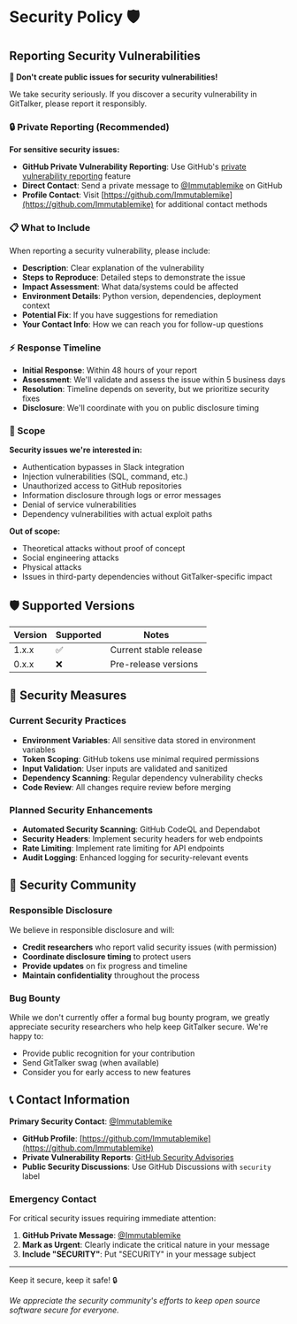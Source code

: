 # Security Policy 🛡️

## Reporting Security Vulnerabilities

**🚨 Don't create public issues for security vulnerabilities!**

We take security seriously. If you discover a security vulnerability in GitTalker, please report it responsibly.

### 🔒 Private Reporting (Recommended)

**For sensitive security issues:**

- **GitHub Private Vulnerability Reporting**: Use GitHub's [private vulnerability reporting](https://github.com/Immutablemike/gittalker/security/advisories/new) feature
- **Direct Contact**: Send a private message to [@Immutablemike](https://github.com/Immutablemike) on GitHub
- **Profile Contact**: Visit [https://github.com/Immutablemike](https://github.com/Immutablemike) for additional contact methods

### 📋 What to Include

When reporting a security vulnerability, please include:

- **Description**: Clear explanation of the vulnerability
- **Steps to Reproduce**: Detailed steps to demonstrate the issue
- **Impact Assessment**: What data/systems could be affected
- **Environment Details**: Python version, dependencies, deployment context
- **Potential Fix**: If you have suggestions for remediation
- **Your Contact Info**: How we can reach you for follow-up questions

### ⚡ Response Timeline

- **Initial Response**: Within 48 hours of your report
- **Assessment**: We'll validate and assess the issue within 5 business days
- **Resolution**: Timeline depends on severity, but we prioritize security fixes
- **Disclosure**: We'll coordinate with you on public disclosure timing

### 🎯 Scope

**Security issues we're interested in:**

- Authentication bypasses in Slack integration
- Injection vulnerabilities (SQL, command, etc.)
- Unauthorized access to GitHub repositories
- Information disclosure through logs or error messages
- Denial of service vulnerabilities
- Dependency vulnerabilities with actual exploit paths

**Out of scope:**

- Theoretical attacks without proof of concept
- Social engineering attacks
- Physical attacks
- Issues in third-party dependencies without GitTalker-specific impact

## 🛡️ Supported Versions

| Version | Supported | Notes |
|---------|-----------|-------|
| 1.x.x   | ✅ | Current stable release |
| 0.x.x   | ❌ | Pre-release versions |

## 🔐 Security Measures

### Current Security Practices

- **Environment Variables**: All sensitive data stored in environment variables
- **Token Scoping**: GitHub tokens use minimal required permissions
- **Input Validation**: User inputs are validated and sanitized
- **Dependency Scanning**: Regular dependency vulnerability checks
- **Code Review**: All changes require review before merging

### Planned Security Enhancements

- **Automated Security Scanning**: GitHub CodeQL and Dependabot
- **Security Headers**: Implement security headers for web endpoints
- **Rate Limiting**: Implement rate limiting for API endpoints
- **Audit Logging**: Enhanced logging for security-relevant events

## 🤝 Security Community

### Responsible Disclosure

We believe in responsible disclosure and will:

- **Credit researchers** who report valid security issues (with permission)
- **Coordinate disclosure timing** to protect users
- **Provide updates** on fix progress and timeline
- **Maintain confidentiality** throughout the process

### Bug Bounty

While we don't currently offer a formal bug bounty program, we greatly appreciate security researchers who help keep GitTalker secure. We're happy to:

- Provide public recognition for your contribution
- Send GitTalker swag (when available)
- Consider you for early access to new features

## 📞 Contact Information

**Primary Security Contact**: [@Immutablemike](https://github.com/Immutablemike)

- **GitHub Profile**: [https://github.com/Immutablemike](https://github.com/Immutablemike)
- **Private Vulnerability Reports**: [GitHub Security Advisories](https://github.com/Immutablemike/gittalker/security/advisories/new)
- **Public Security Discussions**: Use GitHub Discussions with `security` label

### Emergency Contact

For critical security issues requiring immediate attention:

1. **GitHub Private Message**: [@Immutablemike](https://github.com/Immutablemike)
2. **Mark as Urgent**: Clearly indicate the critical nature in your message
3. **Include "SECURITY"**: Put "SECURITY" in your message subject

---

Keep it secure, keep it safe! 🔒

*We appreciate the security community's efforts to keep open source software secure for everyone.*
